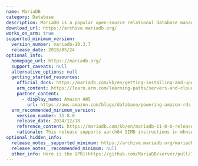 ```yaml
---
name: MariaDB
category: Database
description: MariaDB is a popular open-source relational database management system (RDBMS). It is a robust, scalable, and secure RDBMS that continues to evolve with the contributions of its community. It provides the tools and flexibility to meet your database needs.
download_url: https://archive.mariadb.org/
works_on_arm: true
supported_minimum_version:
  version_number: mariadb-10.3.7
  release_date: 2018/05/24
optional_info:
  homepage_url: https://mariadb.org/
  support_caveats: null
  alternative_options: null
  getting_started_resources:
    official_docs: https://mariadb.com/kb/en/getting-installing-and-upgrading-mariadb/
    arm_content: https://learn.arm.com/learning-paths/servers-and-cloud-computing/mariadb/
    partner_content:
      - display_name: Amazon AWS
        url: https://aws.amazon.com/blogs/database/powering-amazon-rds-with-aws-graviton3-benchmarks/
  arm_recommended_minimum_version:
    version_number: 11.8.0
    release_date: 2024/12/18
    reference_content: https://mariadb.com/kb/en/mariadb-11-8-0-release-notes/
    rationale: This release supports aarch64 SIMD instructions in mhnsw algorithm. However, version 11.8.0 is an alpha release, so consider switching to 11.8.1 for the stable functionality.
optional_hidden_info:
  release_notes__supported_minimum: https://archive.mariadb.org/mariadb-10.3.7/repo/ubuntu/dists/bionic/main/binary-arm64/
  release_notes__recommended_minimum: null
  other_info: Here is the [PR](https://github.com/MariaDB/server/pull/773/files) to fix compilation issues for AArch64.
---
```

